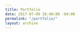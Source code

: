 ```yaml
---
title: Portfolio
date: 2017-07-09 16:40:00 -04:00
permalink: "/portfolio/"
layout: archive
---
```



